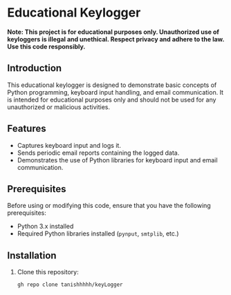 # Educational Keylogger

**Note: This project is for educational purposes only. Unauthorized use of keyloggers is illegal and unethical. Respect privacy and adhere to the law. Use this code responsibly.**

## Introduction

This educational keylogger is designed to demonstrate basic concepts of Python programming, keyboard input handling, and email communication. It is intended for educational purposes only and should not be used for any unauthorized or malicious activities.

## Features

- Captures keyboard input and logs it.
- Sends periodic email reports containing the logged data.
- Demonstrates the use of Python libraries for keyboard input and email communication.

## Prerequisites

Before using or modifying this code, ensure that you have the following prerequisites:

- Python 3.x installed
- Required Python libraries installed (`pynput`, `smtplib`, etc.)

## Installation

1. Clone this repository:

   ```github CLI
   gh repo clone tanishhhhh/keyLogger
